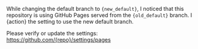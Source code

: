While changing the default branch to `{new_default}`, I noticed that this repository is using GitHub Pages served from the `{old_default}` branch. I {action} the setting to use the new default branch.

Please verify or update the settings: https://github.com/{repo}/settings/pages
